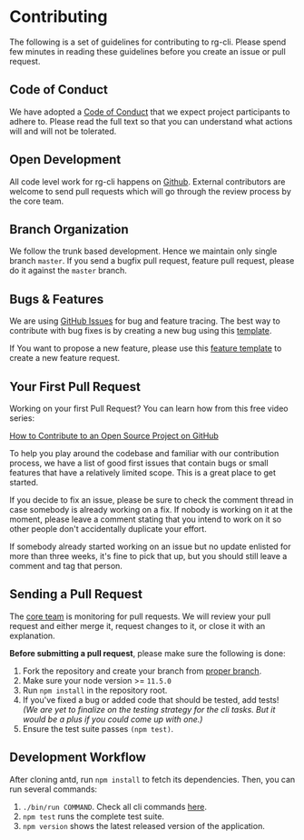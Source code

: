 # Contributing
The following is a set of guidelines for contributing to rg-cli. Please spend few minutes in reading these guidelines before you create an issue or pull request.

## Code of Conduct

We have adopted a [Code of Conduct](./CODE_OF_CONDUCT.md) that we expect project participants to adhere to. Please read the full text so that you can understand what actions will and will not be tolerated.

## Open Development

All code level work for rg-cli happens on [Github](https://github.com/itchef/rg-cli). External contributors are welcome to send pull requests which will go through the review process by the core team.

## Branch Organization

We follow the trunk based development. Hence we maintain only single branch `master`. If you send a bugfix pull request, feature pull request, please do it against the `master` branch.

## Bugs & Features

We are using [GitHub Issues](https://github.com/itchef/rg-cli/issues) for bug and feature tracing. The best way to contribute with bug fixes is by creating a new bug using this [template](https://github.com/itchef/rg-cli/issues/new?template=1-bug-report.md).

If You want to propose a new feature, please use this [feature template](https://github.com/itchef/rg-cli/issues/new?template=2-feature-request.md) to create a new feature request.

## Your First Pull Request

Working on your first Pull Request? You can learn how from this free video series:

[How to Contribute to an Open Source Project on GitHub](https://egghead.io/courses/how-to-contribute-to-an-open-source-project-on-github)

To help you play around the codebase and familiar with our contribution process, we have a list of good first issues that contain bugs or small features that have a relatively limited scope. This is a great place to get started.

If you decide to fix an issue, please be sure to check the comment thread in case somebody is already working on a fix. If nobody is working on it at the moment, please leave a comment stating that you intend to work on it so other people don't accidentally duplicate your effort.

If somebody already started working on an issue but no update enlisted for more than three weeks, it's fine to pick that up, but you should still leave a comment and tag that person.

## Sending a Pull Request

The [core team](https://github.com/orgs/itchef/people) is monitoring for pull requests. We will review your pull request and either merge it, request changes to it, or close it with an explanation.

**Before submitting a pull request**, please make sure the following is done:

1. Fork the repository and create your branch from [proper branch](#branch-organization).
2. Make sure your node version >= `11.5.0`
3. Run `npm install` in the repository root.
4. If you've fixed a bug or added code that should be tested, add tests! _(We are yet to finalize on the testing strategy for the cli tasks. But it would be a plus if you could come up with one.)_
5. Ensure the test suite passes `(npm test)`.

## Development Workflow

After cloning antd, run `npm install` to fetch its dependencies. Then, you can run several commands:

1. `./bin/run COMMAND`. Check all cli commands [here](https://itchef.github.io/rg-cli/docs/cli-command-new).
2. `npm test` runs the complete test suite.
3. `npm version` shows the latest released version of the application.
